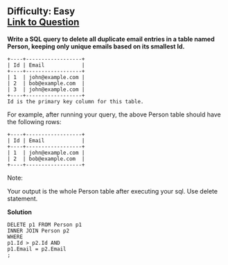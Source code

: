 Difficulty: Easy  
[Link to Question](https://leetcode.com/problems/delete-duplicate-emails/)
------------------------------

**Write a SQL query to delete all duplicate email entries in a table named Person, keeping only unique emails based on its smallest Id.**
```
+----+------------------+
| Id | Email            |
+----+------------------+
| 1  | john@example.com |
| 2  | bob@example.com  |
| 3  | john@example.com |
+----+------------------+
Id is the primary key column for this table.
```
For example, after running your query, the above Person table should have the following rows:
```
+----+------------------+
| Id | Email            |
+----+------------------+
| 1  | john@example.com |
| 2  | bob@example.com  |
+----+------------------+
```
Note:

Your output is the whole Person table after executing your sql. Use delete statement.


**Solution**
```
DELETE p1 FROM Person p1 
INNER JOIN Person p2
WHERE 
p1.Id > p2.Id AND
p1.Email = p2.Email
;
```
